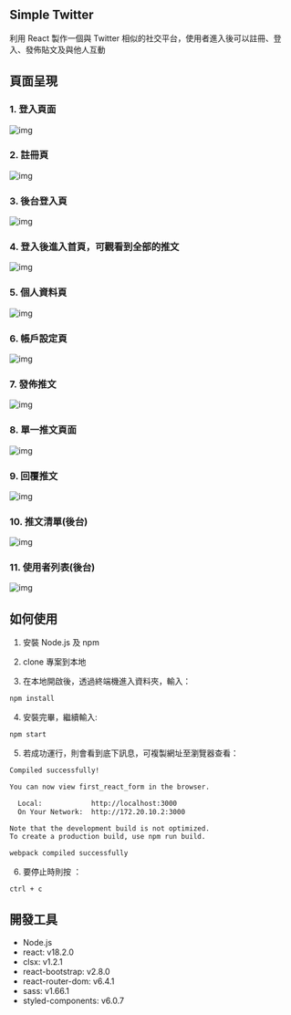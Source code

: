## Simple Twitter

利用 React 製作一個與 Twitter 相似的社交平台，使用者進入後可以註冊、登入、發佈貼文及與他人互動

## 頁面呈現

### 1. 登入頁面

![img](https://upload.cc/i1/2023/09/02/LRrfUA.png)

### 2. 註冊頁

![img](https://upload.cc/i1/2023/09/02/NbryCP.png)

### 3. 後台登入頁

![img](https://upload.cc/i1/2023/09/02/3Gc8F6.png)

### 4. 登入後進入首頁，可觀看到全部的推文

![img](https://upload.cc/i1/2023/09/02/biOFde.png)

### 5. 個人資料頁

![img](https://upload.cc/i1/2023/09/02/ZtjbvO.png)

### 6. 帳戶設定頁

![img](https://upload.cc/i1/2023/09/02/xztSZk.png)

### 7. 發佈推文

![img](https://upload.cc/i1/2023/09/02/ZD3qRW.png)

### 8. 單一推文頁面

![img](https://upload.cc/i1/2023/09/02/bJHc6U.png)

### 9. 回覆推文

![img](https://upload.cc/i1/2023/09/02/eSMWxD.png)

### 10. 推文清單(後台)

![img](https://upload.cc/i1/2023/09/02/f15GiC.png)

### 11. 使用者列表(後台)

![img](https://upload.cc/i1/2023/09/02/yQIbln.png)

## 如何使用

1. 安裝 Node.js 及 npm
2. clone 專案到本地

3. 在本地開啟後，透過終端機進入資料夾，輸入：

```bash
npm install
```

4. 安裝完畢，繼續輸入:

```bash
npm start
```

5. 若成功運行，則會看到底下訊息，可複製網址至瀏覽器查看：

```bash
Compiled successfully!

You can now view first_react_form in the browser.

  Local:            http://localhost:3000
  On Your Network:  http://172.20.10.2:3000

Note that the development build is not optimized.
To create a production build, use npm run build.

webpack compiled successfully
```

6. 要停止時則按 ：

```bash
ctrl + c
```

## 開發工具

- Node.js
- react: v18.2.0
- clsx: v1.2.1
- react-bootstrap: v2.8.0
- react-router-dom: v6.4.1
- sass: v1.66.1
- styled-components: v6.0.7
